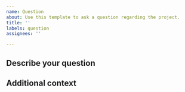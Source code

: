```yaml
---
name: Question
about: Use this template to ask a question regarding the project.
title: ''
labels: question
assignees: ''

---
```


## Describe your question

<!--A clear and concise description of what you want to know.-->

## Additional context

<!--Add any other context about the question here, like what you've tried so far.-->
